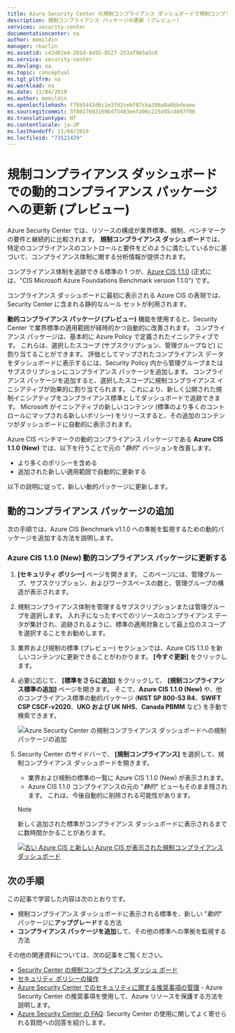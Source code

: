 ```yaml
---
title: Azure Security Center の規制コンプライアンス ダッシュボードで規制コンプライアンスの動的監視に更新する方法 | Microsoft Docs
description: 規制コンプライアンス パッケージの更新 (プレビュー)
services: security-center
documentationcenter: na
author: memildin
manager: rkarlin
ms.assetid: c42d02e4-201d-4a95-8527-253af903a5c6
ms.service: security-center
ms.devlang: na
ms.topic: conceptual
ms.tgt_pltfrm: na
ms.workload: na
ms.date: 11/04/2019
ms.author: memildin
ms.openlocfilehash: f76b5443d6c1e3fd2cebf87cba39ba0a6bbdeaee
ms.sourcegitcommit: 3f8017692169bd75483eefa96c225d45cd497f06
ms.translationtype: HT
ms.contentlocale: ja-JP
ms.lasthandoff: 11/04/2019
ms.locfileid: "73521429"
---
```

# <a name="update-to-dynamic-compliance-packages-in-your-regulatory-compliance-dashboard-preview"></a>規制コンプライアンス ダッシュボードでの動的コンプライアンス パッケージへの更新 (プレビュー)

Azure Security Center では、リソースの構成が業界標準、規制、ベンチマークの要件と継続的に比較されます。 **規制コンプライアンス ダッシュボード**では、特定のコンプライアンスのコントロールと要件をどのように満たしているかに基づいて、コンプライアンス体制に関する分析情報が提供されます。

コンプライアンス体制を追跡できる標準の 1 つが、[Azure CIS 1.1.0](https://www.cisecurity.org/benchmark/azure/) (正式には、"CIS Microsoft Azure Foundations Benchmark version 1.1.0") です。 

コンプライアンス ダッシュボードに最初に表示される Azure CIS の表現では、Security Center に含まれる静的なルール セットが利用されます。

**動的コンプライアンス パッケージ (プレビュー)** 機能を使用すると、Security Center で業界標準の適用範囲が経時的かつ自動的に改善されます。 コンプライアンス パッケージは、基本的に Azure Policy で定義されたイニシアティブです。 これらは、選択したスコープ (サブスクリプション、管理グループなど) に割り当てることができます。 評価としてマップされたコンプライアンス データをダッシュボードに表示するには、Security Policy 内から管理グループまたはサブスクリプションにコンプライアンス パッケージを追加します。 コンプライアンス パッケージを追加すると、選択したスコープに規制コンプライアンス イニシアティブが効果的に割り当てられます。 これにより、新しく公開された規制イニシアティブをコンプライアンス標準としてダッシュボードで追跡できます。 Microsoft がイニシアティブの新しいコンテンツ (標準のより多くのコントロールにマップされる新しいポリシー) をリリースすると、その追加のコンテンツがダッシュボードに自動的に表示されます。

Azure CIS ベンチマークの動的コンプライアンス パッケージである **Azure CIS 1.1.0 (New)** では、以下を行うことで元の "*静的*" バージョンを改善します。

* より多くのポリシーを含める
* 追加された新しい適用範囲で自動的に更新する 

以下の説明に従って、新しい動的パッケージに更新します。

## <a name="adding-a-dynamic-compliance-package"></a>動的コンプライアンス パッケージの追加

次の手順では、Azure CIS Benchmark v1.1.0 への準拠を監視するための動的パッケージを追加する方法を説明します。   

### <a name="update-to-the-azure-cis-110-new-dynamic-compliance-package"></a>Azure CIS 1.1.0 (New) 動的コンプライアンス パッケージに更新する 

1. **[セキュリティ ポリシー]** ページを開きます。 このページには、管理グループ、サブスクリプション、およびワークスペースの数と、管理グループの構造が表示されます。

1. 規制コンプライアンス体制を管理するサブスクリプションまたは管理グループを選択します。 入れ子になったすべてのリソースのコンプライアンス データが集計され、追跡されるように、標準の適用対象として最上位のスコープを選択することをお勧めします。 

1. 業界および規制の標準 (プレビュー) セクションでは、Azure CIS 1.1.0 を新しいコンテンツに更新できることがわかります。 **[今すぐ更新]** をクリックします。 

1. 必要に応じて、 **[標準をさらに追加]** をクリックして、 **[規制コンプライアンス標準の追加]** ページを開きます。 そこで、**Azure CIS 1.1.0 (New)** や、他のコンプライアンス標準の動的パッケージ (**NIST SP 800-53 R4**、**SWIFT CSP CSCF-v2020**、**UKO および UK NHS**、**Canada PBMM** など) を手動で検索できます。
    
    ![Azure Security Center の規制コンプライアンス ダッシュボードへの規制パッケージの追加](./media/update-regulatory-compliance-packages/security-center-dynamic-regulatory-compliance-additional-standards.png)


1. Security Center のサイドバーで、 **[規制コンプライアンス]** を選択して、規制コンプライアンス ダッシュボードを開きます。 
    * 業界および規制の標準の一覧に Azure CIS 1.1.0 (New) が表示されます。 
    * Azure CIS 1.1.0 コンプライアンスの元の "*静的*" ビューもそのまま残されます。 これは、今後自動的に削除される可能性があります。

    > [!NOTE]
    > 新しく追加された標準がコンプライアンス ダッシュボードに表示されるまでに数時間かかることがあります。


    [![古い Azure CIS と新しい Azure CIS が表示された規制コンプライアンス ダッシュボード](media/update-regulatory-compliance-packages/security-center-dynamic-regulatory-compliance-cis-old-and-new.png)](media/update-regulatory-compliance-packages/security-center-dynamic-regulatory-compliance-cis-old-and-new.png#lightbox)


## <a name="next-steps"></a>次の手順

この記事で学習した内容は次のとおりです。

* 規制コンプライアンス ダッシュボードに表示される標準を、新しい "*動的*" パッケージに**アップグレード**する方法
* **コンプライアンス パッケージを追加**して、その他の標準への準拠を監視する方法 

その他の関連資料については、次の記事をご覧ください。 

- [Security Center の規制コンプライアンス ダッシュ ボード](security-center-compliance-dashboard.md)
- [セキュリティ ポリシーの操作](tutorial-security-policy.md)
- [Azure Security Center でのセキュリティに関する推奨事項の管理](security-center-recommendations.md) - Azure Security Center の推奨事項を使用して、Azure リソースを保護する方法を説明します。
- [Azure Security Center の FAQ](security-center-faq.md): Security Center の使用に関してよく寄せられる質問への回答を紹介します。